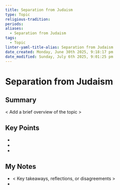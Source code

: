 ```yaml
---
title: Separation from Judaism
type: Topic
religious-tradition: 
periods: 
aliases:
  - Separation from Judaism
tags:
  - Topic
linter-yaml-title-alias: Separation from Judaism
date_created: Monday, June 30th 2025, 9:18:17 pm
date_modified: Sunday, July 6th 2025, 9:01:25 pm
---
```


# Separation from Judaism

## Summary
< Add a brief overview of the topic >

## Key Points
- 
- 
- 

## My Notes
- < Key takeaways, reflections, or disagreements >
- 